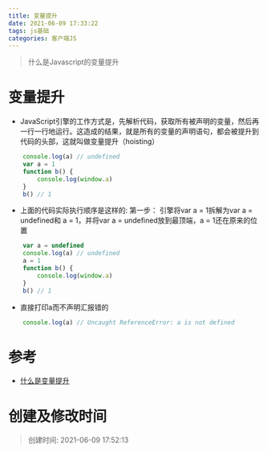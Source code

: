 ```yaml
---
title: 变量提升
date: 2021-06-09 17:33:22
tags: js基础
categories: 客户端JS
---
```

>什么是Javascript的变量提升

<!--more-->
# 变量提升
- JavaScript引擎的工作方式是，先解析代码，获取所有被声明的变量，然后再一行一行地运行。这造成的结果，就是所有的变量的声明语句，都会被提升到代码的头部，这就叫做变量提升（hoisting）
```javascript 
	console.log(a) // undefined
	var a = 1
	function b() {
		console.log(window.a)
	}
	b() // 1
```
- 上面的代码实际执行顺序是这样的: 第一步： 引擎将var a = 1拆解为var a = undefined和 a = 1，并将var a = undefined放到最顶端，a = 1还在原来的位置
```javascript
	var a = undefined
	console.log(a) // undefined
	a = 1
	function b() {
		console.log(window.a)
	}
	b() // 1
```
- 直接打印a而不声明汇报错的
```javascript
	console.log(a) // Uncaught ReferenceError: a is not defined
```
# 参考
- [什么是变量提升](https://segmentfault.com/a/1190000023301058)

# 创建及修改时间
> 创建时间: 2021-06-09 17:52:13  
